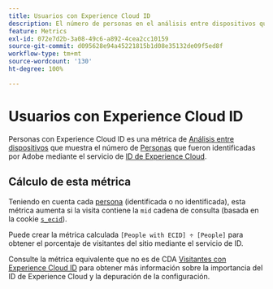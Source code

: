 ```yaml
---
title: Usuarios con Experience Cloud ID
description: El número de personas en el análisis entre dispositivos que tienen un Experience Cloud ID.
feature: Metrics
exl-id: 072e7d2b-3a08-49c6-a892-4cea2cc10159
source-git-commit: d095628e94a45221815b1d08e35132de09f5ed8f
workflow-type: tm+mt
source-wordcount: '130'
ht-degree: 100%

---
```


# Usuarios con Experience Cloud ID

Personas con Experience Cloud ID es una métrica de [Análisis entre dispositivos](../cda/overview.md) que muestra el número de [Personas](people.md) que fueron identificadas por Adobe mediante el servicio de [ID de Experience Cloud](https://experienceleague.adobe.com/docs/id-service/using/home.html?lang=es).

## Cálculo de esta métrica

Teniendo en cuenta cada [persona](people.md)[](overview.md) (identificada o no identificada), esta métrica aumenta si la visita contiene la `mid` cadena de consulta (basada en la cookie [`s_ecid`](https://experienceleague.adobe.com/docs/core-services/interface/ec-cookies/cookies-analytics.html?lang=es)).

Puede crear la métrica calculada `[People with ECID] ÷ [People]` para obtener el porcentaje de visitantes del sitio mediante el servicio de ID.

Consulte la métrica equivalente que no es de CDA [Visitantes con Experience Cloud ID](visitors-with-ecid.md) para obtener más información sobre la importancia del ID de Experience Cloud y la depuración de la configuración.
